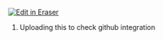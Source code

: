 <p><a target="_blank" href="https://app.eraser.io/workspace/RwttpsVJGTXee4e4VDhx" id="edit-in-eraser-github-link"><img alt="Edit in Eraser" src="https://firebasestorage.googleapis.com/v0/b/second-petal-295822.appspot.com/o/images%2Fgithub%2FOpen%20in%20Eraser.svg?alt=media&amp;token=968381c8-a7e7-472a-8ed6-4a6626da5501"></a></p>

1. Uploading this to check github integration




<!--- Eraser file: https://app.eraser.io/workspace/RwttpsVJGTXee4e4VDhx --->